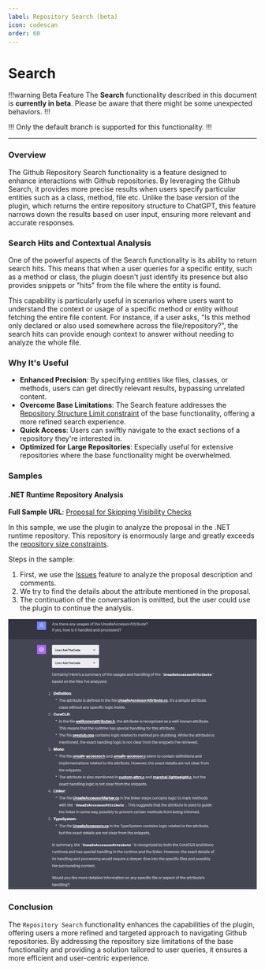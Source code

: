 ```yaml
---
label: Repository Search (beta)
icon: codescan
order: 60
---
```


# Search

!!!warning Beta Feature
The **Search** functionality described in this document is **currently in beta**. Please be aware that there might be some unexpected behaviors.
!!!

!!!
Only the default branch is supported for this functionality.
!!!


---

### Overview

The Github Repository Search functionality is a feature designed to enhance interactions with Github repositories. By leveraging the Github Search, it provides more precise results when users specify particular entities such as a class, method, file etc. Unlike the base version of the plugin, which returns the entire repository structure to ChatGPT, this feature narrows down the results based on user input, ensuring more relevant and accurate responses.

### Search Hits and Contextual Analysis

One of the powerful aspects of the Search functionality is its ability to return search hits. This means that when a user queries for a specific entity, such as a method or class, the plugin doesn't just identify its presence but also provides snippets or "hits" from the file where the entity is found. 

This capability is particularly useful in scenarios where users want to understand the context or usage of a specific method or entity without fetching the entire file content. For instance, if a user asks, "Is this method only declared or also used somewhere across the file/repository?", the search hits can provide enough context to answer without needing to analyze the whole file.


### Why It's Useful

- **Enhanced Precision**: By specifying entities like files, classes, or methods, users can get directly relevant results, bypassing unrelated content.
- **Overcome Base Limitations**: The Search feature addresses the [Repository Structure Limit constraint](/features/repository-content/#constraints) of the base functionality, offering a more refined search experience.
- **Quick Access**: Users can swiftly navigate to the exact sections of a repository they're interested in.
- **Optimized for Large Repositories**: Especially useful for extensive repositories where the base functionality might be overwhelmed.

### Samples 

#### .NET Runtime Repository Analysis

**Full Sample URL**: [Proposal for Skipping Visibility Checks](https://chat.openai.com/share/e94cbb96-9aee-4e99-9b71-60e7ab1b0dab)

In this sample, we use the plugin to analyze the proposal in the .NET runtime repository. This repository is enormously large and greatly exceeds the [repository size constraints](/features/repository-content/#constraints).

Steps in the sample:
1. First, we use the [Issues](/features/github-issues) feature to analyze the proposal description and comments.
2. We try to find the details about the attribute mentioned in the proposal.
3. The continuation of the conversation is omitted, but the user could use the plugin to continue the analysis.

![](/resources/usage/search/sample.png)

### Conclusion
The `Repository Search` functionality enhances the capabilities of the plugin, offering users a more refined and targeted approach to navigating Github repositories. By addressing the repository size limitations of the base functionality and providing a solution tailored to user queries, it ensures a more efficient and user-centric experience.
